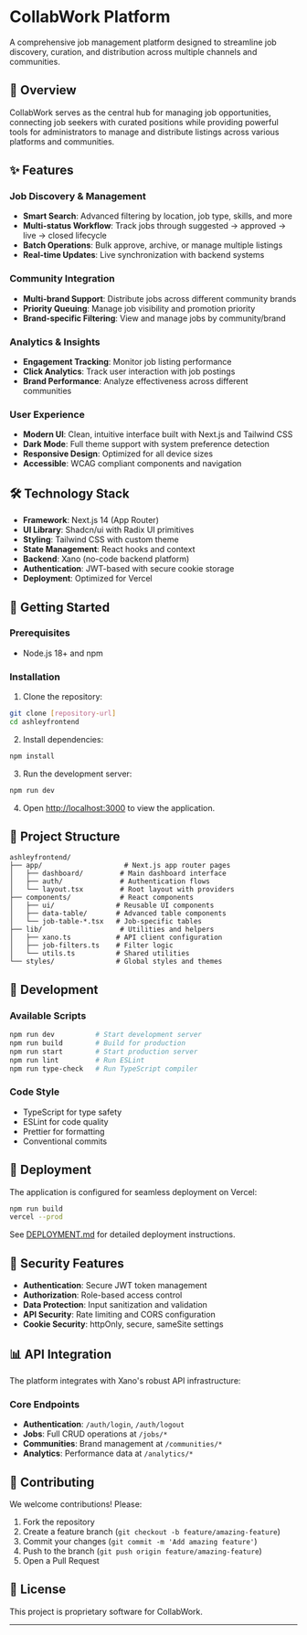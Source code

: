 # CollabWork Platform

A comprehensive job management platform designed to streamline job discovery, curation, and distribution across multiple channels and communities.

## 🎯 Overview

CollabWork serves as the central hub for managing job opportunities, connecting job seekers with curated positions while providing powerful tools for administrators to manage and distribute listings across various platforms and communities.

## ✨ Features

### Job Discovery & Management
- **Smart Search**: Advanced filtering by location, job type, skills, and more
- **Multi-status Workflow**: Track jobs through suggested → approved → live → closed lifecycle
- **Batch Operations**: Bulk approve, archive, or manage multiple listings
- **Real-time Updates**: Live synchronization with backend systems

### Community Integration
- **Multi-brand Support**: Distribute jobs across different community brands
- **Priority Queuing**: Manage job visibility and promotion priority
- **Brand-specific Filtering**: View and manage jobs by community/brand

### Analytics & Insights
- **Engagement Tracking**: Monitor job listing performance
- **Click Analytics**: Track user interaction with job postings
- **Brand Performance**: Analyze effectiveness across different communities

### User Experience
- **Modern UI**: Clean, intuitive interface built with Next.js and Tailwind CSS
- **Dark Mode**: Full theme support with system preference detection
- **Responsive Design**: Optimized for all device sizes
- **Accessible**: WCAG compliant components and navigation

## 🛠 Technology Stack

- **Framework**: Next.js 14 (App Router)
- **UI Library**: Shadcn/ui with Radix UI primitives
- **Styling**: Tailwind CSS with custom theme
- **State Management**: React hooks and context
- **Backend**: Xano (no-code backend platform)
- **Authentication**: JWT-based with secure cookie storage
- **Deployment**: Optimized for Vercel

## 🚀 Getting Started

### Prerequisites
- Node.js 18+ and npm

### Installation

1. Clone the repository:
```bash
git clone [repository-url]
cd ashleyfrontend
```

2. Install dependencies:
```bash
npm install
```

3. Run the development server:
```bash
npm run dev
```

4. Open [http://localhost:3000](http://localhost:3000) to view the application.

## 📁 Project Structure

```
ashleyfrontend/
├── app/                    # Next.js app router pages
│   ├── dashboard/         # Main dashboard interface
│   ├── auth/              # Authentication flows
│   └── layout.tsx         # Root layout with providers
├── components/            # React components
│   ├── ui/               # Reusable UI components
│   ├── data-table/       # Advanced table components
│   └── job-table-*.tsx   # Job-specific tables
├── lib/                   # Utilities and helpers
│   ├── xano.ts           # API client configuration
│   ├── job-filters.ts    # Filter logic
│   └── utils.ts          # Shared utilities
└── styles/               # Global styles and themes
```

## 🧪 Development

### Available Scripts

```bash
npm run dev          # Start development server
npm run build        # Build for production
npm run start        # Start production server
npm run lint         # Run ESLint
npm run type-check   # Run TypeScript compiler
```

### Code Style
- TypeScript for type safety
- ESLint for code quality
- Prettier for formatting
- Conventional commits

## 🚢 Deployment

The application is configured for seamless deployment on Vercel:

```bash
npm run build
vercel --prod
```

See [DEPLOYMENT.md](DEPLOYMENT.md) for detailed deployment instructions.

## 🔐 Security Features

- **Authentication**: Secure JWT token management
- **Authorization**: Role-based access control
- **Data Protection**: Input sanitization and validation
- **API Security**: Rate limiting and CORS configuration
- **Cookie Security**: httpOnly, secure, sameSite settings

## 📊 API Integration

The platform integrates with Xano's robust API infrastructure:

### Core Endpoints
- **Authentication**: `/auth/login`, `/auth/logout`
- **Jobs**: Full CRUD operations at `/jobs/*`
- **Communities**: Brand management at `/communities/*`
- **Analytics**: Performance data at `/analytics/*`

## 🤝 Contributing

We welcome contributions! Please:

1. Fork the repository
2. Create a feature branch (`git checkout -b feature/amazing-feature`)
3. Commit your changes (`git commit -m 'Add amazing feature'`)
4. Push to the branch (`git push origin feature/amazing-feature`)
5. Open a Pull Request

## 📄 License

This project is proprietary software for CollabWork.

---